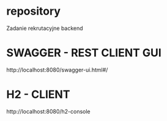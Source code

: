 # repository
Zadanie rekrutacyjne backend

# SWAGGER - REST CLIENT GUI
http://localhost:8080/swagger-ui.html#/

# H2 - CLIENT  
http://localhost:8080/h2-console




